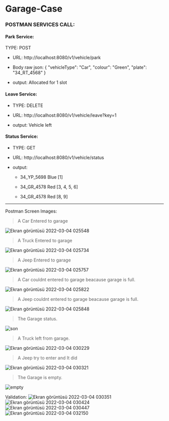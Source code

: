 # Garage-Case

### POSTMAN SERVICES CALL:

     
#### Park Service:

TYPE: POST

- URL: http://localhost:8080/v1/vehicle/park 

- Body raw json: 
{
    "vehicleType":  "Car",
    "colour": "Green",
    "plate": "34_RT_4568"
}

- output: Allocated for 1 slot


#### Leave Service:

- TYPE: DELETE

- URL: http://localhost:8080/v1/vehicle/leave?key=1

- output: Vehicle left


#### Status Service:

- TYPE: GET

- URL: http://localhost:8080/v1/vehicle/status

+ output:

  * 34_YP_5698 Blue [1]

  * 34_GR_4578 Red [3, 4, 5, 6]

  * 34_GR_4578 Red [8, 9]







------------------------------------------------------------------------------------------------------------------------------------------
Postman Screen Images:

> A Car Entered to garage

![Ekran görüntüsü 2022-03-04 025548](https://user-images.githubusercontent.com/73203384/156674211-f96e4ee4-c6ba-4e4d-bfc7-0fcdaca80788.png)




> A Truck Entered to garage

![Ekran görüntüsü 2022-03-04 025734](https://user-images.githubusercontent.com/73203384/156674214-d9a55bcb-d8a7-40a6-b5ed-b26abc16a98f.png)




> A Jeep Entered to garage

![Ekran görüntüsü 2022-03-04 025757](https://user-images.githubusercontent.com/73203384/156674215-93064864-f323-4af4-a166-90478b2e5563.png)



> A Car couldnt entered to garage beacause garage is full.

![Ekran görüntüsü 2022-03-04 025822](https://user-images.githubusercontent.com/73203384/156674216-4da7f303-448d-489c-a6e0-6b77831c53ae.png)


> A Jeep couldnt entered to garage beacause garage is full.

![Ekran görüntüsü 2022-03-04 025848](https://user-images.githubusercontent.com/73203384/156674217-4b26147c-dc2d-45ff-84dd-a834965c0eb3.png)


> The Garage status.

![son](https://user-images.githubusercontent.com/73203384/156675992-846ca915-5f04-4976-97cc-fb483ff76f8c.png)



> A Truck left from garage.

![Ekran görüntüsü 2022-03-04 030229](https://user-images.githubusercontent.com/73203384/156674220-d703b7d1-9606-4a6d-9cca-9580dca5497d.png)



> A Jeep try to enter and It did

![Ekran görüntüsü 2022-03-04 030321](https://user-images.githubusercontent.com/73203384/156674221-d9cd2976-1402-4eb5-a6f7-309af7dd1e07.png)


> The Garage is empty.

![empty](https://user-images.githubusercontent.com/73203384/156712322-c568c36c-5f0e-4d8a-a2b6-6dda28f74638.png)




Validation:
![Ekran görüntüsü 2022-03-04 030351](https://user-images.githubusercontent.com/73203384/156674223-581faa29-5be1-4564-9eb5-8771218ab025.png)
![Ekran görüntüsü 2022-03-04 030424](https://user-images.githubusercontent.com/73203384/156674224-85a4e755-a163-4069-aabb-706f65d0e77a.png)
![Ekran görüntüsü 2022-03-04 030447](https://user-images.githubusercontent.com/73203384/156674226-7921a894-bc49-4a7e-9f1b-35716145fd0e.png)
![Ekran görüntüsü 2022-03-04 032150](https://user-images.githubusercontent.com/73203384/156675422-55dcf7d4-77fd-4a45-b8a3-57ef471f078d.png)

